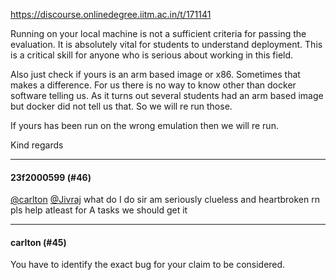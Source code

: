 https://discourse.onlinedegree.iitm.ac.in/t/171141

Running on your local machine is not a sufficient criteria for passing the evaluation. It is absolutely vital for students to understand deployment. This is a critical skill for anyone who is serious about working in this field.</p>
<p>Also just check if yours is an arm based image or x86. Sometimes that makes a difference. For us there is no way to know other than docker software telling us. As it turns out several students had an arm based image but docker did not tell us that. So we will re run those.</p>
<p>If yours has been run on the wrong emulation then we will re run.</p>
<p>Kind regards</p><hr>

<h4>23f2000599 (#46)</h4>
<p><a class="mention" href="/u/carlton">@carlton</a> <a class="mention" href="/u/jivraj">@Jivraj</a> what do I do sir am seriously clueless and heartbroken rn pls help atleast for A tasks we should get it</p><hr>

<h4>carlton (#45)</h4>
<p>You have to identify the exact bug for your claim to be considered.